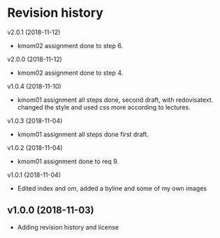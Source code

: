 Revision history
================

v2.0.1 (2018-11-12)

* kmom02 assignment done to step 6.



v2.0.0 (2018-11-12)

* kmom02 assignment done to step 4.



v1.0.4 (2018-11-10)

* kmom01 assignment all steps done, second draft, with redovisatext.
 changed the style and used css more according to lectures.



v1.0.3 (2018-11-04)

* kmom01 assignment all steps done first draft.




v1.0.2 (2018-11-04)

* kmom01 assignment done to req 9.




v1.0.1 (2018-11-04)

* Edited index and om, added a byline and some of my own images




v1.0.0 (2018-11-03)
-------------------

* Adding revision history and license
